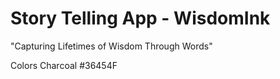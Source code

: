 # Story Telling App - WisdomInk
"Capturing Lifetimes of Wisdom Through Words"


Colors
Charcoal  #36454F